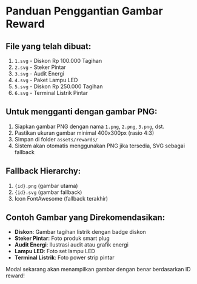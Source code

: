 # Panduan Penggantian Gambar Reward

## File yang telah dibuat:
1. `1.svg` - Diskon Rp 100.000 Tagihan
2. `2.svg` - Steker Pintar
3. `3.svg` - Audit Energi 
4. `4.svg` - Paket Lampu LED
5. `5.svg` - Diskon Rp 250.000 Tagihan
6. `6.svg` - Terminal Listrik Pintar

## Untuk mengganti dengan gambar PNG:
1. Siapkan gambar PNG dengan nama `1.png`, `2.png`, `3.png`, dst.
2. Pastikan ukuran gambar minimal 400x300px (rasio 4:3)
3. Simpan di folder `assets/rewards/`
4. Sistem akan otomatis menggunakan PNG jika tersedia, SVG sebagai fallback

## Fallback Hierarchy:
1. `{id}.png` (gambar utama)
2. `{id}.svg` (gambar fallback)
3. Icon FontAwesome (fallback terakhir)

## Contoh Gambar yang Direkomendasikan:
- **Diskon**: Gambar tagihan listrik dengan badge diskon
- **Steker Pintar**: Foto produk smart plug
- **Audit Energi**: Ilustrasi audit atau grafik energi
- **Lampu LED**: Foto set lampu LED
- **Terminal Listrik**: Foto power strip pintar

Modal sekarang akan menampilkan gambar dengan benar berdasarkan ID reward!
